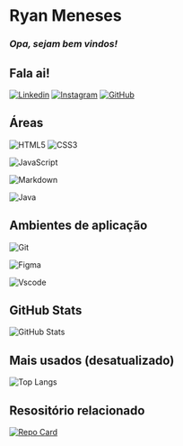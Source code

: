 # Ryan Meneses

### *Opa, sejam bem vindos!*

## Fala ai!
[![Linkedin](https://img.shields.io/badge/Linkedin-476DB2?style=for-the-badge&logo=linkedin&logoColor=white)](https://www.linkedin.com/in/ryan-meneses-96a234253/)
[![Instagram](https://img.shields.io/badge/-Instagram-476DB2?style=for-the-badge&logo=instagram&logoColor=white)](https://www.instagram.com/mmind_blowing/)
[![GitHub](https://img.shields.io/badge/GitHub-476DB2?style=for-the-badge&logo=github&logoColor=white)](https://github.com/ryan-menesesdev)

## Áreas
![HTML5](https://img.shields.io/badge/HTML5-476DB2?style=for-the-badge&logo=html5&logoColor=white)
![CSS3](https://img.shields.io/badge/CSS3-476DB2?style=for-the-badge&logo=css3&logoColor=white)

![JavaScript](https://img.shields.io/badge/JavaScript-476DB2?style=for-the-badge&logo=javascript&logoColor=fff)

![Markdown](https://img.shields.io/badge/Markdown-476DB2?style=for-the-badge&logo=markdown)

![Java](https://img.shields.io/badge/java-476DB2.svg?style=for-the-badge&logo=openjdk&logoColor=white)

## Ambientes de aplicação
![Git](https://img.shields.io/badge/GIT-476DB2?style=for-the-badge&logo=git&logoColor=white)

![Figma](https://img.shields.io/badge/Figma-476DB2?style=for-the-badge&logo=figma&logoColor=fff)

![Vscode](https://img.shields.io/badge/Vscode-476DB2?style=for-the-badge&logo=visual-studio-code&logoColor=white)

## GitHub Stats
![GitHub Stats](https://github-readme-stats.vercel.app/api?username=ryan-menesesdev&theme=transparent&bg_color=19253E&border_color=fff&show_icons=true&icon_color=30A3DC&title_color=fff&text_color=fff&hide_title=true)

## Mais usados (desatualizado)
![Top Langs](https://github-readme-stats-git-masterrstaa-rickstaa.vercel.app/api/top-langs/?username=ryan-menesesdev&bg_color=19253E&border_color=fff&title_color=fff&text_color=FFF&hide_title=true)

## Resositório relacionado
[![Repo Card](https://github-readme-stats.vercel.app/api/pin/?username=ryan-menesesdev&repo=dio-lab-open-source&bg_color=19253E&border_color=fff&show_icons=true&icon_color=30A3DC&title_color=fff&text_color=FFF)](https://github.com/ryan-menesesdev/dio-lab-open-source)